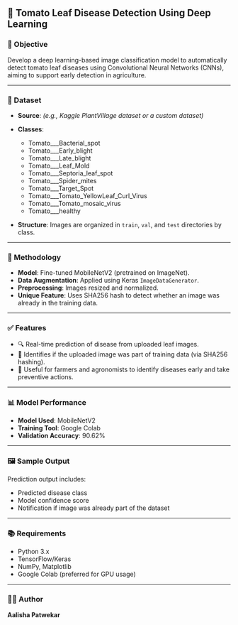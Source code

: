 ## 🍅 Tomato Leaf Disease Detection Using Deep Learning

### 🧠 Objective

Develop a deep learning-based image classification model to automatically detect tomato leaf diseases using Convolutional Neural Networks (CNNs), aiming to support early detection in agriculture.

---

### 📂 Dataset

* **Source**: *(e.g., Kaggle PlantVillage dataset or a custom dataset)*
* **Classes**:

  * Tomato\_\_\_Bacterial\_spot
  * Tomato\_\_\_Early\_blight
  * Tomato\_\_\_Late\_blight
  * Tomato\_\_\_Leaf\_Mold
  * Tomato\_\_\_Septoria\_leaf\_spot
  * Tomato\_\_\_Spider\_mites
  * Tomato\_\_\_Target\_Spot
  * Tomato\_\_\_Tomato\_YellowLeaf\_Curl\_Virus
  * Tomato\_\_\_Tomato\_mosaic\_virus
  * Tomato\_\_\_healthy
* **Structure**: Images are organized in `train`, `val`, and `test` directories by class.

---

### 🔧 Methodology

* **Model**: Fine-tuned MobileNetV2 (pretrained on ImageNet).
* **Data Augmentation**: Applied using Keras `ImageDataGenerator`.
* **Preprocessing**: Images resized and normalized.
* **Unique Feature**: Uses SHA256 hash to detect whether an image was already in the training data.

---

### ✅ Features

* 🔍 Real-time prediction of disease from uploaded leaf images.
* 🔐 Identifies if the uploaded image was part of training data (via SHA256 hashing).
* 🌿 Useful for farmers and agronomists to identify diseases early and take preventive actions.

---

### 📊 Model Performance

* **Model Used**: MobileNetV2
* **Training Tool**: Google Colab
* **Validation Accuracy**: 90.62%

---


### 🖼️ Sample Output

Prediction output includes:

* Predicted disease class
* Model confidence score
* Notification if image was already part of the dataset

---

### 📚 Requirements

* Python 3.x
* TensorFlow/Keras
* NumPy, Matplotlib
* Google Colab (preferred for GPU usage)

---

### 🙋‍♀️ Author

**Aalisha Patwekar**


